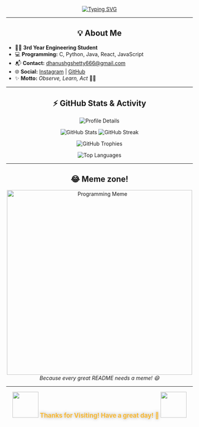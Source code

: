 <p align="center">
  <a href="https://github.com/DZ1shetty">
    <!-- Animated metallic gradient SVG using readme-typing-svg -->
    <img src="https://readme-typing-svg.demolab.com?font=Orbitron&weight=900&size=38&pause=2000&color=CED0CE,F7B731,FFFFFF,A5A5A5,FFD700,AAA9AD,8A8A8A&background=00000000&center=true&vCenter=true&width=800&lines=Welcome+to+my+GitHub+Profile!;I+am+Dhanush+G+Shetty;Observe|Learn|Act" alt="Typing SVG" />
  </a>
</p>

---

<h2 align="center">💡 About Me</h2>

<ul>
  <li>🧑‍🎓 <b>3rd Year Engineering Student</b></li>
  <li>💻 <b>Programming:</b> C, Python, Java, React, JavaScript</li>
  <li>📬 <b>Contact:</b> <a href="mailto:dhanushgshetty666@gmail.com">dhanushgshetty666@gmail.com</a></li>
  <li>🌐 <b>Social:</b> <a href="https://www.instagram.com/dhanu_shetty1105/">Instagram</a> | <a href="https://github.com/DZ1shetty">GitHub</a></li>
  <li>✨ <b>Motto:</b> <i>Observe, Learn, Act</i> 🚀🔥</li>
</ul>

---

<h2 align="center">⚡️ GitHub Stats & Activity</h2>

<p align="center">
  <img src="https://github-profile-summary-cards.vercel.app/api/cards/profile-details?username=DZ1shetty&theme=github_dark" alt="Profile Details" />
</p>

<p align="center">
  <img src="https://github-readme-stats.vercel.app/api?username=DZ1shetty&show_icons=true&theme=radical&hide_title=true&count_private=true&custom_title=GitHub+Stats" alt="GitHub Stats" />
  <img src="https://streak-stats.demolab.com/?user=DZ1shetty&theme=radical" alt="GitHub Streak" />
</p>

<p align="center">
  <img src="https://github-profile-trophy.vercel.app/?username=DZ1shetty&theme=radical&row=1&column=7&no-frame=true&margin-w=5&margin-h=5" alt="GitHub Trophies" />
</p>

<p align="center">
  <img src="https://github-readme-stats.vercel.app/api/top-langs/?username=DZ1shetty&layout=compact&theme=radical" alt="Top Languages" />
</p>

---

<h2 align="center">😂 Meme zone!</h2>

<p align="center">
  <img src="https://i.imgflip.com/7tfe06.jpg" alt="Programming Meme" width="500"/>
  <br>
  <i>Because every great README needs a meme! 😄</i>
</p>

---

<p align="center">
  <img src="https://media.giphy.com/media/26xBwdIuRJiAIqHwA/giphy.gif" width="70" /> 
  <b style="font-size:1.2em; color:#F7B731; text-shadow: 0 0 5px #ECECEC, 0 0 10px #A5A5A5;">Thanks for Visiting! Have a great day! 🚀</b>
  <img src="https://media.giphy.com/media/3o7abB06u9bNzA8lu8/giphy.gif" width="70" />
</p>
